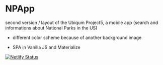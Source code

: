 # NPApp


second version / layout of the Ubiqum Project5, a mobile app (search and informations about National Parks in the US)
- different color scheme because of another background image



- SPA in Vanilla JS and Materialize

[![Netlify Status](https://api.netlify.com/api/v1/badges/0a77da36-66cd-405b-9698-9b37f2752e5a/deploy-status)](https://app.netlify.com/sites/np-mobile-app-version2/deploys)
